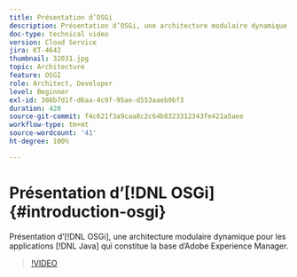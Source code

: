 ```yaml
---
title: Présentation d’OSGi
description: Présentation d’OSGi, une architecture modulaire dynamique pour les applications Java qui constitue la base d’Adobe Experience Manager.
doc-type: technical video
version: Cloud Service
jira: KT-4642
thumbnail: 32031.jpg
topic: Architecture
feature: OSGI
role: Architect, Developer
level: Beginner
exl-id: 386b7d1f-d6aa-4c9f-95ae-d553aaeb9bf3
duration: 420
source-git-commit: f4c621f3a9caa8c2c64b8323312343fe421a5aee
workflow-type: tm+mt
source-wordcount: '41'
ht-degree: 100%

---
```


# Présentation d’[!DNL OSGi] {#introduction-osgi}

Présentation d’[!DNL OSGi], une architecture modulaire dynamique pour les applications [!DNL Java] qui constitue la base d’Adobe Experience Manager.

>[!VIDEO](https://video.tv.adobe.com/v/32031?quality=12&learn=on)

